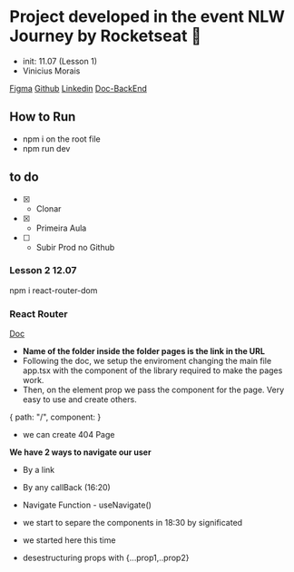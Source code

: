 # Project developed in the event NLW Journey by Rocketseat 🚀

- init: 11.07 (Lesson 1)
- Vinicius Morais

[Figma](/)
[Github](https://github.com/rocketseat-education/nlw-journey-react)
[Linkedin](https://www.linkedin.com/in/vinicius-santos-de-morais/)
[Doc-BackEnd](https://nlw-journey.apidocumentation.com/reference)

## How to Run

- npm i on the root file
- npm run dev

## to do

- [x] - Clonar
 - [x] - Primeira Aula
- [ ] - Subir Prod no Github


### Lesson 2 12.07

npm i react-router-dom

### React Router

[Doc](https://reactrouter.com)

- **Name of the folder inside the folder pages is the link in the URL**
-  Following the doc, we setup the enviroment changing the main file app.tsx with the component of the library required to make the pages work.
- Then, on the element prop we pass the component for the page. Very easy to use and create others.

{
  path: "/",
  component: <CreateTripPage />
}

- we can create 404 Page


**We have 2 ways to navigate our user**

 - By a link
 - By any callBack (16:20)
  - Navigate Function - useNavigate()


- we start to separe the components in 18:30 by significated
 - we started here this time
 - desestructuring props with {...prop1,..prop2}

